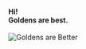 **Hi!**
<br>
**Goldens are best.**
<br>
<br>
![Goldens are Better ](https://encrypted-tbn2.gstatic.com/images?q=tbn:ANd9GcQPfPy3iU-zGk61GTcFzW3eRMF2qx1WrYJlvW8QlIdIzKBpmp4AqA)
